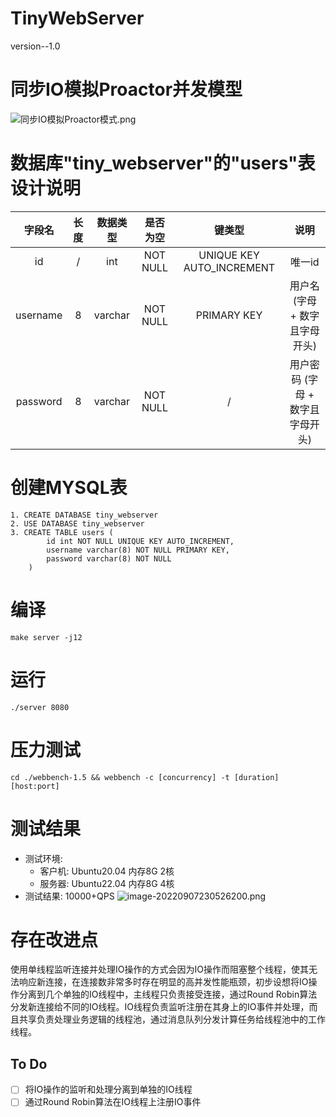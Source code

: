 # TinyWebServer
version--1.0

# 同步IO模拟Proactor并发模型
![同步IO模拟Proactor模式.png](https://s2.loli.net/2022/09/10/4P5EQwzRJqNdO2r.png)

# 数据库"tiny_webserver"的"users"表设计说明

|  字段名  | 长度 | 数据类型 | 是否为空 |          键类型           |               说明               |
| :------: | :--: | :------: | :------: | :-----------------------: | :------------------------------: |
|    id    |  /   |   int    | NOT NULL | UNIQUE KEY AUTO_INCREMENT |              唯一id              |
| username |  8   | varchar  | NOT NULL |        PRIMARY KEY        |  用户名 (字母 + 数字且字母开头)  |
| password |  8   | varchar  | NOT NULL |             /             | 用户密码 (字母 + 数字且字母开头) |

# 创建MYSQL表

```mysql
1. CREATE DATABASE tiny_webserver
2. USE DATABASE tiny_webserver
3. CREATE TABLE users (
        id int NOT NULL UNIQUE KEY AUTO_INCREMENT,
        username varchar(8) NOT NULL PRIMARY KEY,
        password varchar(8) NOT NULL
    )
```

# 编译
`make server -j12`

# 运行
`./server 8080`

# 压力测试
`cd ./webbench-1.5 && webbench -c [concurrency] -t [duration] [host:port]`

# 测试结果
  - 测试环境: 
    - 客户机: Ubuntu20.04 内存8G 2核
    - 服务器: Ubuntu22.04 内存8G 4核
  - 测试结果: 10000+QPS
![image-20220907230526200.png](https://s2.loli.net/2022/09/07/ezJbM4UtBpP9Isn.png)

# 存在改进点

使用单线程监听连接并处理IO操作的方式会因为IO操作而阻塞整个线程，使其无法响应新连接，在连接数非常多时存在明显的高并发性能瓶颈，初步设想将IO操作分离到几个单独的IO线程中，主线程只负责接受连接，通过Round Robin算法分发新连接给不同的IO线程。IO线程负责监听注册在其身上的IO事件并处理，而且共享负责处理业务逻辑的线程池，通过消息队列分发计算任务给线程池中的工作线程。

## To Do

- [ ] 将IO操作的监听和处理分离到单独的IO线程
- [ ] 通过Round Robin算法在IO线程上注册IO事件
